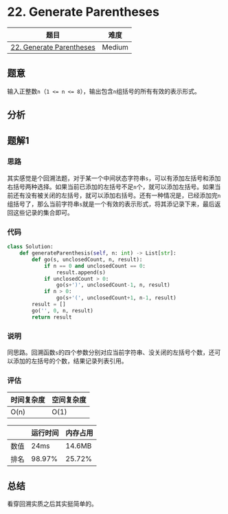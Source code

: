 # 22. Generate Parentheses

| 题目 | 难度 |
| ---- | ---- |
| [22. Generate Parentheses](https://leetcode.com/problems/generate-parentheses/) | Medium |

## 题意

输入正整数`n`（`1 <= n <= 8`），输出包含`n`组括号的所有有效的表示形式。

## 分析

## 题解1

### 思路

其实感觉是个回溯法题，对于某一个中间状态字符串`s`，可以有添加左括号和添加右括号两种选择。如果当前已添加的左括号不足`n`个，就可以添加左括号。如果当前还有没有被关闭的左括号，就可以添加右括号。还有一种情况是，已经添加完`n`组括号了，那么当前字符串`s`就是一个有效的表示形式，将其添记录下来，最后返回这些记录的集合即可。

### 代码

```python
class Solution:
    def generateParenthesis(self, n: int) -> List[str]:
        def go(s, unclosedCount, n, result):
            if n == 0 and unclosedCount == 0:
                result.append(s)
            if unclosedCount > 0:
                go(s+')', unclosedCount-1, n, result)
            if n > 0:
                go(s+'(', unclosedCount+1, n-1, result)
        result = []
        go('', 0, n, result)
        return result
```

### 说明

同思路。回溯函数`s`的四个参数分别对应当前字符串、没关闭的左括号个数，还可以添加的左括号的个数，结果记录列表引用。

### 评估

| 时间复杂度 | 空间复杂度 |
| ---- | ---- |
| O(n) | O(1) |

| | 运行时间 | 内存占用 |
| ---- | ---- | ---- |
| 数值 | 24ms | 14.6MB |
| 排名 | 98.97% | 25.72% |

## 总结

看穿回溯实质之后其实挺简单的。
